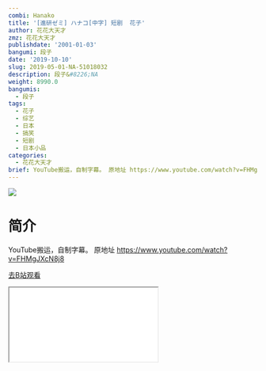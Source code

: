 ```yaml
---
combi: Hanako
title: '[進研ゼミ] ハナコ[中字] 短剧  花子'
author: 花花大天才
zmz: 花花大天才
publishdate: '2001-01-03'
bangumi: 段子
date: '2019-10-10'
slug: 2019-05-01-NA-51018032
description: 段子&#8226;NA
weight: 8990.0
bangumis:
  - 段子
tags:
  - 花子
  - 综艺
  - 日本
  - 搞笑
  - 短剧
  - 日本小品
categories:
  - 花花大天才
brief: YouTube搬运，自制字幕。 原地址 https://www.youtube.com/watch?v=FHMgJXcN8j8
---
```

![](https://raw.githubusercontent.com/tcgriffith/owaraisite/master/static/tmpimg/5c9b6908dd97862afda8a49f828101875c3f25f8.jpg.480.jpg)
# 简介  
YouTube搬运，自制字幕。
原地址  https://www.youtube.com/watch?v=FHMgJXcN8j8  

[去B站观看](https://www.bilibili.com/video/av51018032/)
<div class ="resp-container"><iframe class="testiframe" src="//player.bilibili.com/player.html?aid=51018032"", scrolling="no", allowfullscreen="true" > </iframe></div> 
